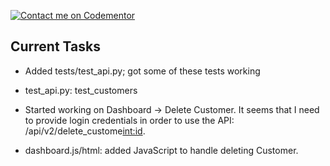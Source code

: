 [![Contact me on Codementor](https://www.codementor.io/m-badges/boonecabal/im-a-cm-b.svg)](https://www.codementor.io/@boonecabal?refer=badge)

## Current Tasks

* Added tests/test_api.py; got some of these tests working
* test_api.py: test_customers

* Started working on Dashboard -> Delete Customer.  It seems that I need to provide login credentials in order to use the API: /api/v2/delete_custome<int:id>.
* dashboard.js/html: added JavaScript to handle deleting Customer.